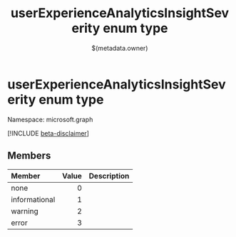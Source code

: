 ﻿---
title: "userExperienceAnalyticsInsightSeverity enum type"
description: ""
localization_priority: Normal
author: "$(metadata.owner)"
ms.prod: ""
doc_type: enumPageType
---

# userExperienceAnalyticsInsightSeverity enum type

Namespace: microsoft.graph

[!INCLUDE [beta-disclaimer](../../includes/beta-disclaimer.md)]

## Members

| Member        | Value | Description |
| :------------ | ----: | :---------- |
| none          | 0     |             |
| informational | 1     |             |
| warning       | 2     |             |
| error         | 3     |             |